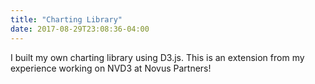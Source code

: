 ```yaml
---
title: "Charting Library"
date: 2017-08-29T23:08:36-04:00
---
```


I built my own charting library using D3.js.  This is an extension from my experience working on NVD3 at Novus Partners!

<!--more-->
